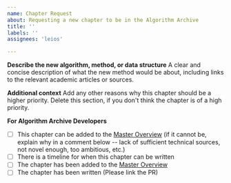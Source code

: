 ```yaml
---
name: Chapter Request
about: Requesting a new chapter to be in the Algorithm Archive
title: ''
labels: ''
assignees: 'leios'

---
```


<!--
Thanks for requesting a chapter for the Algorithm Archive!

Please fill in the information below

If you would like to contact us, we are also available on discord at https://discord.gg/2PEjsR
-->

**Describe the new algorithm, method, or data structure**
A clear and concise description of what the new method would be about, including links to the relevant academic articles or sources.

**Additional context**
Add any other reasons why this chapter should be a higher priority.
Delete this section, if you don't think the chapter is of a high priority.

<!--- Please leave this section --->
**For Algorithm Archive Developers**
- [ ] This chapter can be added to the [Master Overview](https://github.com/algorithm-archivists/algorithm-archive/projects/11) (if it cannot be, explain why in a comment below -- lack of sufficient technical sources, not novel enough, too ambitious, etc.)
- [ ] There is a timeline for when this chapter can be written
- [ ] The chapter has been added to the [Master Overview](https://github.com/algorithm-archivists/algorithm-archive/projects/11)
- [ ] The chapter has been written (Please link the PR)
